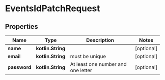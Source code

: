 
# EventsIdPatchRequest

## Properties
Name | Type | Description | Notes
------------ | ------------- | ------------- | -------------
**name** | **kotlin.String** |  |  [optional]
**email** | **kotlin.String** | must be unique |  [optional]
**password** | **kotlin.String** | At least one number and one letter |  [optional]



